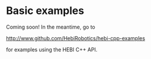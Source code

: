 # Basic examples

Coming soon!  In the meantime, go to

http://www.github.com/HebiRobotics/hebi-cpp-examples

for examples using the HEBI C++ API.
